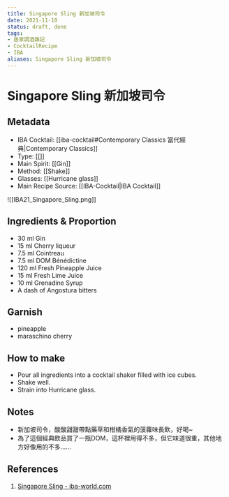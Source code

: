 ```yaml
---
title: Singapore Sling 新加坡司令
date: 2021-11-10
status: draft, done
tags: 
- 居家調酒雜記
- CocktailRecipe
- IBA
aliases: Singapore Sling 新加坡司令
---
```

# Singapore Sling 新加坡司令

## Metadata
- IBA Cocktail: [[iba-cocktail#Contemporary Classics 當代經典|Contemporary Classics]]
- Type: [[]]
- Main Spirit: [[Gin]]
- Method: [[Shake]]
- Glasses: [[Hurricane glass]]
- Main Recipe Source: [[IBA-Cocktail|IBA Cocktail]]

![[IBA21_Singapore_Sling.png]]

## Ingredients & Proportion
- 30 ml Gin  
- 15 ml Cherry liqueur  
- 7.5 ml Cointreau  
- 7.5 ml DOM Bénédictine  
- 120 ml Fresh Pineapple Juice  
- 15 ml Fresh Lime Juice  
- 10 ml Grenadine Syrup  
- A dash of Angostura bitters

## Garnish
- pineapple 
- maraschino cherry

## How to make
- Pour all ingredients into a cocktail shaker filled with ice cubes. 
- Shake well. 
- Strain into Hurricane glass.

## Notes
- 新加坡司令，酸酸甜甜帶點藥草和柑橘香氣的菠蘿味長飲，好喝~
- 為了這個經典飲品買了一瓶DOM，這杯裡用得不多，但它味道很重，其他地方好像用的不多……

## References
1. [Singapore Sling - iba-world.com](https://iba-world.com/singapore-sling/)